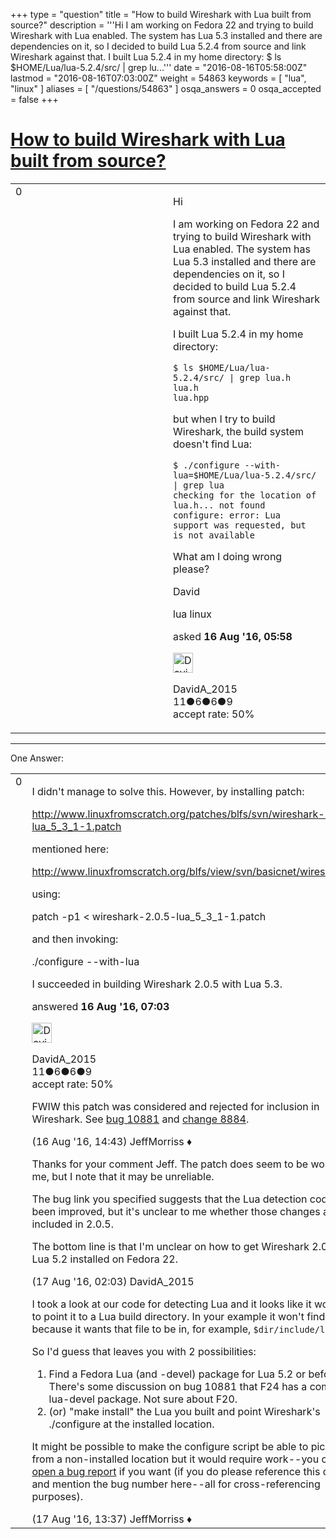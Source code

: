 +++
type = "question"
title = "How to build Wireshark with Lua built from source?"
description = '''Hi I am working on Fedora 22 and trying to build Wireshark with Lua enabled. The system has Lua 5.3 installed and there are dependencies on it, so I decided to build Lua 5.2.4 from source and link Wireshark against that. I built Lua 5.2.4 in my home directory: $ ls $HOME/Lua/lua-5.2.4/src/ | grep lu...'''
date = "2016-08-16T05:58:00Z"
lastmod = "2016-08-16T07:03:00Z"
weight = 54863
keywords = [ "lua", "linux" ]
aliases = [ "/questions/54863" ]
osqa_answers = 0
osqa_accepted = false
+++

<div class="headNormal">

# [How to build Wireshark with Lua built from source?](/questions/54863/how-to-build-wireshark-with-lua-built-from-source)

</div>

<div id="main-body">

<div id="askform">

<table id="question-table" style="width:100%;"><colgroup><col style="width: 50%" /><col style="width: 50%" /></colgroup><tbody><tr class="odd"><td style="width: 30px; vertical-align: top"><div class="vote-buttons"><div id="post-54863-score" class="post-score" title="current number of votes">0</div><div id="favorite-count" class="favorite-count"></div></div></td><td><div id="item-right"><div class="question-body"><p>Hi</p><p>I am working on Fedora 22 and trying to build Wireshark with Lua enabled. The system has Lua 5.3 installed and there are dependencies on it, so I decided to build Lua 5.2.4 from source and link Wireshark against that.</p><p>I built Lua 5.2.4 in my home directory:</p><pre><code>$ ls $HOME/Lua/lua-5.2.4/src/ | grep lua.h
lua.h
lua.hpp</code></pre><p>but when I try to build Wireshark, the build system doesn't find Lua:</p><pre><code>$ ./configure --with-lua=$HOME/Lua/lua-5.2.4/src/ | grep lua    
checking for the location of lua.h... not found    
configure: error: Lua support was requested, but is not available</code></pre><p>What am I doing wrong please?</p><p>David</p></div><div id="question-tags" class="tags-container tags">lua linux</div><div id="question-controls" class="post-controls"></div><div class="post-update-info-container"><div class="post-update-info post-update-info-user"><p>asked <strong>16 Aug '16, 05:58</strong></p><img src="https://secure.gravatar.com/avatar/cfb0228285e3c9494d763ba825e7a76c?s=32&amp;d=identicon&amp;r=g" class="gravatar" width="32" height="32" alt="DavidA_2015&#39;s gravatar image" /><p>DavidA_2015<br />
<span class="score" title="11 reputation points">11</span><span title="6 badges"><span class="badge1">●</span><span class="badgecount">6</span></span><span title="6 badges"><span class="silver">●</span><span class="badgecount">6</span></span><span title="9 badges"><span class="bronze">●</span><span class="badgecount">9</span></span><br />
<span class="accept_rate" title="Rate of the user&#39;s accepted answers">accept rate:</span> <span title="DavidA_2015 has one accepted answer">50%</span></p></div></div><div id="comments-container-54863" class="comments-container"></div><div id="comment-tools-54863" class="comment-tools"></div><div class="clear"></div><div id="comment-54863-form-container" class="comment-form-container"></div><div class="clear"></div></div></td></tr></tbody></table>

------------------------------------------------------------------------

<div class="tabBar">

<span id="sort-top"></span>

<div class="headQuestions">

One Answer:

</div>

</div>

<span id="54867"></span>

<div id="answer-container-54867" class="answer answered-by-owner">

<table style="width:100%;"><colgroup><col style="width: 50%" /><col style="width: 50%" /></colgroup><tbody><tr class="odd"><td style="width: 30px; vertical-align: top"><div class="vote-buttons"><div id="post-54867-score" class="post-score" title="current number of votes">0</div></div></td><td><div class="item-right"><div class="answer-body"><p>I didn't manage to solve this. However, by installing patch:</p><p><a href="http://www.linuxfromscratch.org/patches/blfs/svn/wireshark-2.0.5-lua_5_3_1-1.patch">http://www.linuxfromscratch.org/patches/blfs/svn/wireshark-2.0.5-lua_5_3_1-1.patch</a></p><p>mentioned here:</p><p><a href="http://www.linuxfromscratch.org/blfs/view/svn/basicnet/wireshark.html">http://www.linuxfromscratch.org/blfs/view/svn/basicnet/wireshark.html</a></p><p>using:</p><p>patch -p1 &lt; wireshark-2.0.5-lua_5_3_1-1.patch</p><p>and then invoking:</p><p>./configure --with-lua</p><p>I succeeded in building Wireshark 2.0.5 with Lua 5.3.</p></div><div class="answer-controls post-controls"></div><div class="post-update-info-container"><div class="post-update-info post-update-info-user"><p>answered <strong>16 Aug '16, 07:03</strong></p><img src="https://secure.gravatar.com/avatar/cfb0228285e3c9494d763ba825e7a76c?s=32&amp;d=identicon&amp;r=g" class="gravatar" width="32" height="32" alt="DavidA_2015&#39;s gravatar image" /><p>DavidA_2015<br />
<span class="score" title="11 reputation points">11</span><span title="6 badges"><span class="badge1">●</span><span class="badgecount">6</span></span><span title="6 badges"><span class="silver">●</span><span class="badgecount">6</span></span><span title="9 badges"><span class="bronze">●</span><span class="badgecount">9</span></span><br />
<span class="accept_rate" title="Rate of the user&#39;s accepted answers">accept rate:</span> <span title="DavidA_2015 has one accepted answer">50%</span></p></div></div><div id="comments-container-54867" class="comments-container"><span id="54889"></span><div id="comment-54889" class="comment"><div id="post-54889-score" class="comment-score"></div><div class="comment-text"><p>FWIW this patch was considered and rejected for inclusion in Wireshark. See <a href="https://bugs.wireshark.org/bugzilla/show_bug.cgi?id=10881">bug 10881</a> and <a href="https://code.wireshark.org/review/#/c/8884/">change 8884</a>.</p></div><div id="comment-54889-info" class="comment-info"><span class="comment-age">(16 Aug '16, 14:43)</span> JeffMorriss ♦</div></div><span id="54896"></span><div id="comment-54896" class="comment"><div id="post-54896-score" class="comment-score"></div><div class="comment-text"><p>Thanks for your comment Jeff. The patch does seem to be working for me, but I note that it may be unreliable.</p><p>The bug link you specified suggests that the Lua detection code has been improved, but it's unclear to me whether those changes are included in 2.0.5.</p><p>The bottom line is that I'm unclear on how to get Wireshark 2.0.5 and Lua 5.2 installed on Fedora 22.</p></div><div id="comment-54896-info" class="comment-info"><span class="comment-age">(17 Aug '16, 02:03)</span> DavidA_2015</div></div><span id="54928"></span><div id="comment-54928" class="comment"><div id="post-54928-score" class="comment-score"></div><div class="comment-text"><p>I took a look at our code for detecting Lua and it looks like it won't work to point it to a Lua build directory. In your example it won't find <code>lua.h</code> because it wants that file to be in, for example, <code>$dir/include/lua.h</code>.</p><p>So I'd guess that leaves you with 2 possibilities:</p><ol><li>Find a Fedora Lua (and -devel) package for Lua 5.2 or before. There's some discussion on bug 10881 that F24 has a compat-lua-devel package. Not sure about F20.</li><li>(or) "make install" the Lua you built and point Wireshark's ./configure at the installed location.</li></ol><p>It might be possible to make the configure script be able to pick up Lua from a non-installed location but it would require work--you could <a href="https://bugs.wireshark.org">open a bug report</a> if you want (if you do please reference this question and mention the bug number here--all for cross-referencing purposes).</p></div><div id="comment-54928-info" class="comment-info"><span class="comment-age">(17 Aug '16, 13:37)</span> JeffMorriss ♦</div></div></div><div id="comment-tools-54867" class="comment-tools"></div><div class="clear"></div><div id="comment-54867-form-container" class="comment-form-container"></div><div class="clear"></div></div></td></tr></tbody></table>

</div>

<div class="paginator-container-left">

</div>

</div>

</div>

